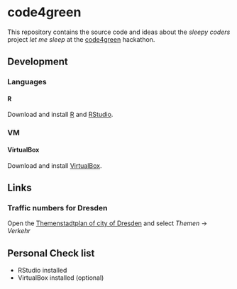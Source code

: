 # code4green

This repository contains the source code and ideas about the _sleepy coders_ project _let me sleep_ at the [code4green](https://www.bmu.de/service/veranstaltungen/wettbewerbe/code4green/) hackathon.

## Development

### Languages

#### R

Download and install [R](https://cran.r-project.org/bin/windows/base/) and [RStudio](https://www.rstudio.com/products/rstudio/download/).

### VM

#### VirtualBox

Download and install [VirtualBox](https://www.virtualbox.org/).

## Links

### Traffic numbers for Dresden

Open the [Themenstadtplan of city of Dresden](https://stadtplan2.dresden.de) and select _Themen_ -> _Verkehr_

## Personal Check list

- RStudio installed
- VirtualBox installed (optional)

